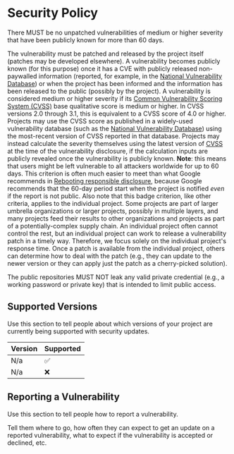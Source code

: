 # Security Policy

There MUST be no unpatched vulnerabilities of medium or higher severity that have been publicly known for more than 60 days. 

The vulnerability must be patched and released by the project itself (patches may be developed elsewhere). A vulnerability becomes publicly known (for this purpose) once it has a CVE with publicly released non-paywalled information (reported, for example, in the <a href="https://nvd.nist.gov/">National Vulnerability Database</a>) or when the project has been informed and the information has been released to the public (possibly by the project). A vulnerability is considered medium or higher severity if its <a href="https://www.first.org/cvss/" >Common Vulnerability Scoring System (CVSS)</a> base qualitative score is medium or higher. In CVSS versions 2.0 through 3.1, this is equivalent to a CVSS score of 4.0 or higher. Projects may use the CVSS score as published in a widely-used vulnerability database (such as the <a href="https://nvd.nist.gov">National Vulnerability Database</a>) using the most-recent version of CVSS reported in that database. Projects may instead calculate the severity themselves using the latest version of <a href="https://www.first.org/cvss/">CVSS</a> at the time of the vulnerability disclosure, if the calculation inputs are publicly revealed once the vulnerability is publicly known. <strong>Note</strong>: this means that users might be left vulnerable to all attackers worldwide for up to 60 days. This criterion is often much easier to meet than what Google recommends in <a href="https://security.googleblog.com/2010/07/rebooting-responsible-disclosure-focus.html">Rebooting responsible disclosure</a>, because Google recommends that the 60-day period start when the project is notified _even_ if the report is not public. Also note that this badge criterion, like other criteria, applies to the individual project. Some projects are part of larger umbrella organizations or larger projects, possibly in multiple layers, and many projects feed their results to other organizations and projects as part of a potentially-complex supply chain. An individual project often cannot control the rest, but an individual project can work to release a vulnerability patch in a timely way. Therefore, we focus solely on the individual project's response time.  Once a patch is available from the individual project, others can determine how to deal with the patch (e.g., they can update to the newer version or they can apply just the patch as a cherry-picked solution).

The public repositories MUST NOT leak any valid private credential (e.g., a working password or private key) that is intended to limit public access.

## Supported Versions

Use this section to tell people about which versions of your project are
currently being supported with security updates.

| Version | Supported          |
|---------| ------------------ |
| N/a     | :white_check_mark: |
| N/a     | :x:                |

## Reporting a Vulnerability

Use this section to tell people how to report a vulnerability.

Tell them where to go, how often they can expect to get an update on a
reported vulnerability, what to expect if the vulnerability is accepted or
declined, etc.
